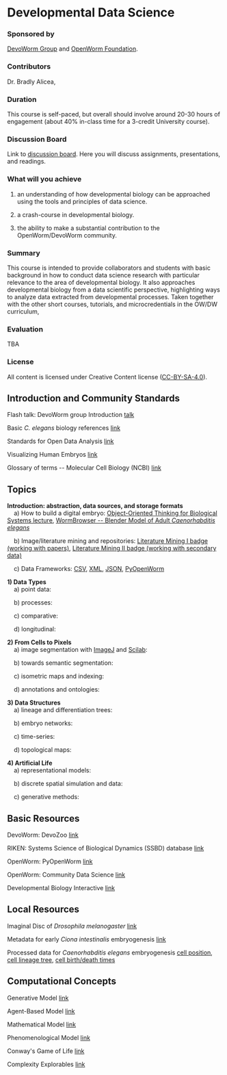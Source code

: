 # Developmental Data Science  
### Sponsored by  
[DevoWorm Group](https://devoworm.weebly.com/) and [OpenWorm Foundation](http://openworm.org/). 

### Contributors  
Dr. Bradly Alicea, 

### Duration  
This course is self-paced, but overall should involve around 20-30 hours of engagement (about 40% in-class time for a 3-credit University course).  

### Discussion Board
Link to [discussion board](https://eliademy.com/app/a/courses/bdb7b0a934/discussions). Here you will discuss assignments, presentations, and readings.

### What will you achieve
1) an understanding of how developmental biology can be approached using the tools and principles of data science.  

2) a crash-course in developmental biology.  

3) the ability to make a substantial contribution to the OpenWorm/DevoWorm community.  

### Summary 
This course is intended to provide collaborators and students with basic background in how to conduct data science research with particular relevance to the area of developmental biology. It also approaches developmental biology from a data scientific perspective, highlighting ways to analyze data extracted from developmental processes. Taken together with the other short courses, tutorials, and microcredentials in the OW/DW curriculum, 

### Evaluation  
TBA


### License  
All content is licensed under Creative Content license ([CC-BY-SA-4.0](https://github.com/devoworm/Licensing-DRM/blob/master/CC-BY-SA-4.0%20License.md)).  

## Introduction and Community Standards  
Flash talk: DevoWorm group Introduction   [talk](https://www.youtube.com/watch?v=7jpksJcYK6E)  

Basic _C. elegans_ biology references   [link](https://github.com/devoworm/devoworm.github.io/blob/master/Basic-C.%20elegans-Biology-References.md)  

Standards for Open Data Analysis   [link](https://github.com/devoworm/devoworm.github.io/blob/master/Creating-Open-Datasets.md)  

Visualizing Human Embryos   [link](https://embryo.asu.edu/pages/visualizing-human-embryos-1999-bradley-richard-smith)  

Glossary of terms -- Molecular Cell Biology (NCBI)   [link](https://www.ncbi.nlm.nih.gov/books/NBK21607/)  


## Topics  

**Introduction: abstraction, data sources, and storage formats**   
&nbsp;&nbsp;&nbsp;&nbsp;a) How to build a digital embryo: [Object-Oriented Thinking for Biological Systems lecture](https://drive.google.com/file/d/1kS8gUHAvTaAXQpJNZ548sRLq0uVP3tt2/view), [WormBrowser -- Blender Model of Adult _Caenorhabditis elegans_](http://browser.openworm.org/)

&nbsp;&nbsp;&nbsp;&nbsp;b) Image/literature mining and repositories: [Literature Mining I badge (working with papers)](https://www.badgelist.com/Orthogonal-Research/Literature-Mining-I-working-with-papers), [Literature Mining II badge (working with secondary data)](https://www.badgelist.com/Orthogonal-Research/Literature-Mining-II-working-with-secondary-data)    

&nbsp;&nbsp;&nbsp;&nbsp;c) Data Frameworks: [CSV](https://en.wikipedia.org/wiki/Comma-separated_values), [XML](https://www.w3schools.com/xml/default.asp), [JSON](https://www.w3schools.com/js/js_json_intro.asp), [PyOpenWorm](https://pypi.org/project/PyOpenWorm/)   


**1) Data Types**   
&nbsp;&nbsp;&nbsp;&nbsp;a) point data:  

&nbsp;&nbsp;&nbsp;&nbsp;b) processes:  

&nbsp;&nbsp;&nbsp;&nbsp;c) comparative:  

&nbsp;&nbsp;&nbsp;&nbsp;d) longitudinal:  


**2) From Cells to Pixels**  
&nbsp;&nbsp;&nbsp;&nbsp;a) image segmentation with [ImageJ](https://imagej.nih.gov/ij/) and [Scilab](https://www.scilab.org/): 

&nbsp;&nbsp;&nbsp;&nbsp;b) towards semantic segmentation:

&nbsp;&nbsp;&nbsp;&nbsp;c) isometric maps and indexing:

&nbsp;&nbsp;&nbsp;&nbsp;d) annotations and ontologies:


**3) Data Structures**    
&nbsp;&nbsp;&nbsp;&nbsp;a) lineage and differentiation trees:  

&nbsp;&nbsp;&nbsp;&nbsp;b) embryo networks:  

&nbsp;&nbsp;&nbsp;&nbsp;c) time-series:  

&nbsp;&nbsp;&nbsp;&nbsp;d) topological maps:  


**4) Artificial Life**  
&nbsp;&nbsp;&nbsp;&nbsp;a) representational models:  

&nbsp;&nbsp;&nbsp;&nbsp;b) discrete spatial simulation and data:  

&nbsp;&nbsp;&nbsp;&nbsp;c) generative methods:   


## Basic Resources  
DevoWorm: DevoZoo   [link](https://devoworm.github.io/)  

RIKEN: Systems Science of Biological Dynamics (SSBD) database   [link](http://ssbd.qbic.riken.jp/)  

OpenWorm: PyOpenWorm   [link](https://pypi.org/project/PyOpenWorm/)  

OpenWorm: Community Data Science   [link](https://github.com/devoworm/Data-Science)  

Developmental Biology Interactive   [link](http://www.devbio.biology.gatech.edu/)   


## Local Resources
Imaginal Disc of _Drosophila melanogaster_     [link](https://github.com/devoworm/Drosophila-imaginal-disc-segmentation)  

Metadata for early _Ciona intestinalis_ embryogenesis   [link](https://github.com/devoworm/DevoWorm/tree/master/Ascidian%20Embryogenesis%20Data)

Processed data for _Caenorhabditis elegans_ embryogenesis   [cell position](https://github.com/devoworm/DevoWorm/tree/master/Positional%20Info), [cell lineage tree](https://github.com/devoworm/DevoWorm/tree/master/Lineage%20Tree%20DB), [cell birth/death times](https://github.com/devoworm/DevoWorm/tree/master/Cell%20Birth%20and%20Death%20Timing%20Data)

## Computational Concepts  
Generative Model   [link](https://en.wikipedia.org/wiki/Generative_model)  

Agent-Based Model   [link](https://en.wikipedia.org/wiki/Agent-based_model)  

Mathematical Model   [link](https://en.wikipedia.org/wiki/Mathematical_model)  

Phenomenological Model   [link](https://en.wikipedia.org/wiki/Phenomenological_model)  

Conway's Game of Life   [link](http://www.conwaylife.com/wiki/Conway%27s_Game_of_Life)  

Complexity Explorables   [link](http://www.complexity-explorables.org/)
